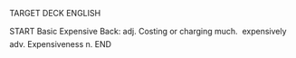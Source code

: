 TARGET DECK
ENGLISH

START
Basic
Expensive
Back: adj. Costing or charging much.  expensively adv. Expensiveness n.
END
